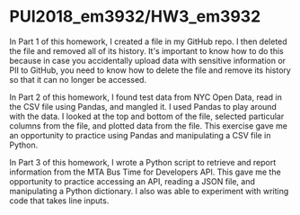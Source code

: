 # PUI2018_em3932/HW3_em3932

In Part 1 of this homework, I created a file in my GitHub repo. I then deleted the file and removed all of its history. It's important to know how to do this because in case you accidentally upload data with sensitive information or PII to GitHub, you need to know how to delete the file and remove its history so that it can no longer be accessed. 

In Part 2 of this homework, I found test data from NYC Open Data, read in the CSV file using Pandas, and mangled it. I used Pandas to play around with the data. I looked at the top and bottom of the file, selected particular columns from the file, and plotted data from the file. This exercise gave me an opportunity to practice using Pandas and manipulating a CSV file in Python. 

In Part 3 of this homework, I wrote a Python script to retrieve and report information from the MTA Bus Time for Developers API. This gave me the opportunity to practice accessing an API, reading a JSON file, and manipulating a Python dictionary. I also was able to experiment with writing code that takes line inputs. 
